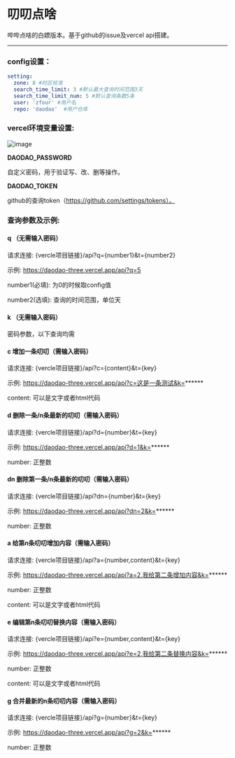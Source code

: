 # 叨叨点啥
哔哔点啥的白嫖版本。基于github的issue及vercel api搭建。
___

### config设置：
```yml
setting:
  zone: 8 #时区校准
  search_time_limit: 3 #默认最大查询时间范围3天
  search_time_limit_num: 5 #默认查询条数5条
  user: 'zfour' #用户名
  repo: 'daodao'  #用户仓库
```

### vercel环境变量设置:

![image](https://user-images.githubusercontent.com/19563906/112720871-ddaee080-8f3b-11eb-92ea-a5c567eb2293.png)

<b>DAODAO_PASSWORD</b> 

自定义密码，用于验证写、改、删等操作。<br>

<b>DAODAO_TOKEN</b> 

github的查询token（https://github.com/settings/tokens）。

### 查询参数及示例:

#### q （无需输入密码）

请求连接: {vercle项目链接}/api?q={number1}&t={number2}

示例: https://daodao-three.vercel.app/api?q=5

number1(必填): 为0的时候取config值

number2(选填): 查询的时间范围，单位天

#### k （无需输入密码）
密码参数，以下查询均需

#### c 增加一条叨叨（需输入密码）
请求连接: {vercle项目链接}/api?c={content}&t={key}

示例: https://daodao-three.vercel.app/api?c=这是一条测试&k=******

content: 可以是文字或者html代码

#### d 删除一条/n条最新的叨叨（需输入密码）
请求连接: {vercle项目链接}/api?d={number}&t={key}

示例: https://daodao-three.vercel.app/api?d=1&k=******

number: 正整数

#### dn 删除第一条/n条最新的叨叨（需输入密码）
请求连接: {vercle项目链接}/api?dn={number}&t={key}

示例: https://daodao-three.vercel.app/api?dn=2&k=******

number: 正整数

#### a 给第n条叨叨增加内容（需输入密码）
请求连接: {vercle项目链接}/api?a={number,content}&t={key}

示例: https://daodao-three.vercel.app/api?a=2,我给第二条增加内容&k=******

number: 正整数

content: 可以是文字或者html代码

#### e 编辑第n条叨叨替换内容（需输入密码）
请求连接: {vercle项目链接}/api?e={number,content}&t={key}

示例: https://daodao-three.vercel.app/api?e=2,我给第二条替换内容&k=******

number: 正整数

content: 可以是文字或者html代码


#### g 合并最新的n条叨叨内容（需输入密码）
请求连接: {vercle项目链接}/api?g={number}&t={key}

示例: https://daodao-three.vercel.app/api?g=2&k=******

number: 正整数









